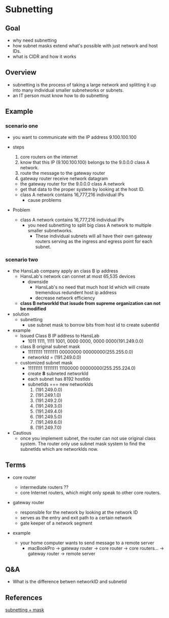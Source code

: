 # Subnetting

## Goal
* why need subnetting
* how subnet masks extend what's possible with just network and host IDs.
* what is CIDR and how it works

## Overview
*  subnetting is the process of taking a large network and splitting it up into many individual smaller subnetworks or subnets.
* an IT person must know how to do subnetting


## Example
### scenario one
  * you want to communicate with the IP address 9.100.100.100

* steps
  1. core routers on the internet
    1. know that this IP (9.100.100.100) belongs to the 9.0.0.0 class A network.
    2. route the message to the gateway router
  2. gateway router receive network datagram
    * the gateway router for the 9.0.0.0 class A network
    * get that data to the proper system by looking at the host ID.
    * class A network contains 16,777,216 individual IPs
      * cause problems
* Problem
  * class A network contains 16,777,216 individual IPs
    * you need subnetting to split big class A network to multiple smaller subnetworks.
      * These individual subnets will all have their own gateway routers serving as the ingress and egress point for each subnet.

### scenario two
* the HansLab company apply an class B ip address
  * HansLab's network can connet at most 65,535 devices
    * downside
      * HansLab's no need that much host Id which will create tremendous redundent host ip address
      * decrease network efficiency
  * **class B networkId that issude from supreme organization can not be modified**
* solution
  * subnetting
    * use subnet mask to borrow bits from host id to create subentId
* example
  * Issued Class B IP address to HansLab
    * 1011 1111, 1111 1001, 0000 0000, 0000 0000(191.249.0.0)
  * class B original subnet mask
    * 11111111 11111111 00000000 00000000(255.255.0.0)
    * networkId = (191.249.0.0)
  * customized subnet mask
    * 11111111 11111111 11100000 00000000(255.255.224.0)
     * create **8** subneted networkId
      * each subnet has 8192 hostIds
      * subnetIds === new networkIds
        1. (191.249.0.0)
        2. (191.249.1.0)
        3. (191.249.2.0)
        4. (191.249.3.0)
        5. (191.249.4.0)
        6. (191.249.5.0)
        7. (191.249.6.0)
        8. (191.249.7.0)
* Cautious
  * once you implement subnet, the router can not use original class system. The router only use subnet mask system to find the subnetIds which are networkIds now.


## Terms

* core router
  * intermediate routers ??
  * core Internet routers, which might only speak to other core routers.
* gateway router
  * responsible for the network by looking at the network ID
  * serves as the entry and exit path to a certain network
  * gate keeper of a network segment

* example
  * your home computer wants to send message to a remote server
    * macBookPro -> gateway router -> core router -> core routers... -> gateway router -> remote server




## Q&A
* What is the difference betwen networkID and subnetid


## References
[subnetting + mask](https://mrtonychen.wordpress.com/network-subnet-mask%E5%88%B0%E5%BA%95%E6%98%AF%E6%80%8E%E9%BA%BC%E4%B8%80%E5%9B%9E%E4%BA%8B%EF%BC%9F/)

